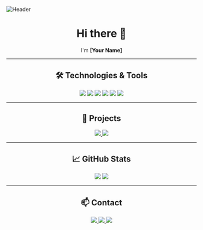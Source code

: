 ![Header](https://your-banner-image-url.com)

<div align="center">
  <h1>Hi there 👋</h1>
  <p>I'm <strong>[Your Name]</strong></p>
</div>

---

<div align="center">
  <h2>🛠️ Technologies & Tools</h2>
  <img src="https://img.shields.io/badge/-JavaScript-black?style=flat&logo=javascript" />
  <img src="https://img.shields.io/badge/-Python-black?style=flat&logo=python" />
  <img src="https://img.shields.io/badge/-React-black?style=flat&logo=react" />
  <img src="https://img.shields.io/badge/-Node.js-black?style=flat&logo=node.js" />
  <img src="https://img.shields.io/badge/-Docker-black?style=flat&logo=docker" />
  <img src="https://img.shields.io/badge/-Git-black?style=flat&logo=git" />
</div>

---

<div align="center">
  <h2>🚀 Projects</h2>
  <p>
    <a href="https://github.com/yourusername/project1">
      <img src="https://github-readme-stats.vercel.app/api/pin/?username=yourusername&repo=project1&theme=radical" />
    </a>
    <a href="https://github.com/yourusername/project2">
      <img src="https://github-readme-stats.vercel.app/api/pin/?username=yourusername&repo=project2&theme=radical" />
    </a>
  </p>
</div>

---

<div align="center">
  <h2>📈 GitHub Stats</h2>
  <p>
    <img src="https://github-readme-stats.vercel.app/api?username=yourusername&show_icons=true&theme=radical" />
    <img src="https://github-readme-stats.vercel.app/api/top-langs/?username=yourusername&layout=compact&theme=radical" />
  </p>
</div>

---

<div align="center">
  <h2>📫 Contact</h2>
  <p>
    <a href="https://www.linkedin.com/in/yourprofile/">
      <img src="https://img.shields.io/badge/-LinkedIn-black?style=flat&logo=linkedin" />
    </a>
    <a href="https://twitter.com/yourprofile">
      <img src="https://img.shields.io/badge/-Twitter-black?style=flat&logo=twitter" />
    </a>
    <a href="https://yourwebsite.com">
      <img src="https://img.shields.io/badge/-Website-black?style=flat&logo=google-chrome" />
    </a>
  </p>
</div>
